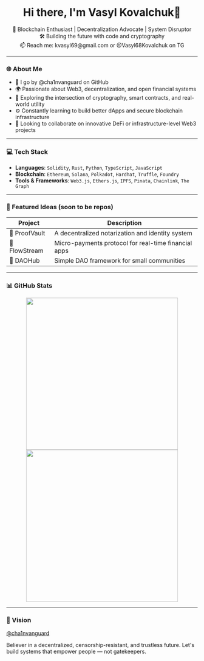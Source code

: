 <h1 align="center">Hi there, I'm Vasyl Kovalchuk👋</h1>

<p align="center">
  🚀 Blockchain Enthusiast | Decentralization Advocate | System Disruptor<br>
  🛠 Building the future with code and cryptography<br>
  📫 Reach me: kvasyl69@gmail.com or @Vasyl68Kovalchuk on TG
</p>

---

### 🌐 About Me

- 🔹 I go by @cha1nvanguard on GitHub  
- 🌍 Passionate about Web3, decentralization, and open financial systems  
- 🧠 Exploring the intersection of cryptography, smart contracts, and real-world utility  
- ⚙️ Constantly learning to build better dApps and secure blockchain infrastructure  
- 🤝 Looking to collaborate on innovative DeFi or infrastructure-level Web3 projects

---

### 💻 Tech Stack

- **Languages**: `Solidity`, `Rust`, `Python`, `TypeScript`, `JavaScript`
- **Blockchain**: `Ethereum`, `Solana`, `Polkadot`, `Hardhat`, `Truffle`, `Foundry`
- **Tools & Frameworks**: `Web3.js`, `Ethers.js`, `IPFS`, `Pinata`, `Chainlink`, `The Graph`

---

### 📌 Featured Ideas (soon to be repos)

| Project | Description |
|--------|-------------|
| 🔐 ProofVault | A decentralized notarization and identity system |
| 💸 FlowStream | Micro-payments protocol for real-time financial apps |
| 🧠 DAOHub | Simple DAO framework for small communities |

---

### 📊 GitHub Stats

<p align="center">
  <img src="https://github-readme-stats.vercel.app/api?username=cha1nvanguard&show_icons=true&theme=radical" width="400" />
  <img src="https://github-readme-streak-stats.herokuapp.com/?user=cha1nvanguard&theme=radical" width="400" />
</p>

---

### 🧭 Vision

[@cha1nvanguard](https://github.com/cha1nvanguard/)

Believer in a decentralized, censorship-resistant, and trustless future. Let's build systems that empower people — not gatekeepers.

